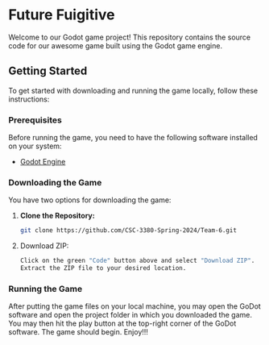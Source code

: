 # Future Fuigitive
Welcome to our Godot game project! This repository contains the source code for our awesome game built using the Godot game engine.

## Getting Started

To get started with downloading and running the game locally, follow these instructions:

### Prerequisites

Before running the game, you need to have the following software installed on your system:

- [Godot Engine](https://godotengine.org/download)

### Downloading the Game

You have two options for downloading the game:

1. **Clone the Repository:**
   ```bash
   git clone https://github.com/CSC-3380-Spring-2024/Team-6.git

2. Download ZIP:
    ```bash
    Click on the green "Code" button above and select "Download ZIP".
    Extract the ZIP file to your desired location.

### Running the Game

After putting the game files on your local machine, you may open the GoDot software and open the project folder in which you downloaded the game.
You may then hit the play button at the top-right corner of the GoDot software.
The game should begin. Enjoy!!!

